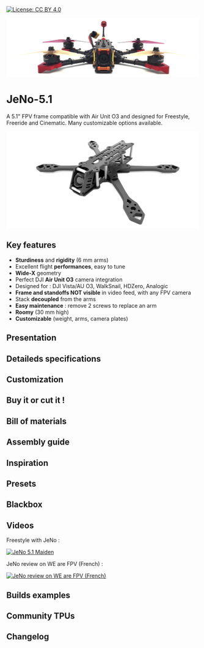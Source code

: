 [![License: CC BY 4.0](https://img.shields.io/badge/License-CC_BY_4.0-lightgrey.svg)](https://creativecommons.org/licenses/by/4.0/)

![](./images/JeNo_front.jpg)

# JeNo-5.1
A 5.1" FPV frame compatible with Air Unit O3 and designed for Freestyle, Freeride and Cinematic. Many customizable options available.

![](./images/JeNo_3d_classic.jpg)

## Key features
* **Sturdiness** and **rigidity** (6 mm arms)
* Excellent flight **performances**, easy to tune
* **Wide-X** geometry
* Perfect DJI **Air Unit O3** camera integration
* Designed for : DJI Vista/AU O3, WalkSnail, HDZero, Analogic
* **Frame and standoffs NOT visible** in video feed, with any FPV camera
* Stack **decoupled** from the arms
* **Easy maintenance** : remove 2 screws to replace an arm
* **Roomy** (30 mm high)
* **Customizable** (weight, arms, camera plates)

## Presentation


## Detaileds specifications


## Customization


## Buy it or cut it !


## Bill of materials


## Assembly guide


## Inspiration


## Presets


## Blackbox


## Videos
Freestyle with JeNo :

[![JeNo 5.1 Maiden](https://img.youtube.com/vi/Fe3_sJf0j6o/0.jpg)](https://www.youtube.com/watch?v=Fe3_sJf0j6o "JeNo 5.1 Maiden - Click to Watch!")

JeNo review on WE are FPV (French) :

[![JeNo review on WE are FPV (French)](https://img.youtube.com/vi/RtPTJsno8Kg/0.jpg)](https://www.youtube.com/watch?v=RtPTJsno8Kg "JeNo review on WE are FPV (French) - Click to Watch!")

## Builds examples


## Community TPUs


## Changelog


